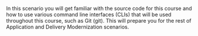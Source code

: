 In this scenario you will get familiar with the source code for this course and how to use various command line interfaces (CLIs) that will be used throughout this course, such as Git (git). This will prepare you for the rest of Application and Delivery Modernization scenarios.